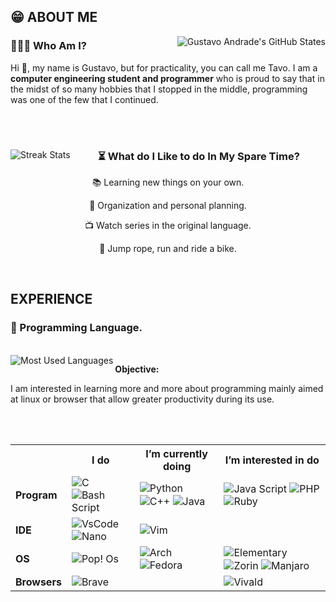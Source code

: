 ## 😁 ABOUT ME

<img align="right" src="https://github-readme-stats.vercel.app/api?username=TavoAdr&show_icons=true&locale=en&count_private=true&theme=vision-friendly-dark&hide_border=True&icon_color=ffd95b" alt="Gustavo Andrade's GitHub States" />

### 👨🏽‍💻 Who Am I?

Hi 👋, my name is Gustavo, but for practicality, you can call me Tavo. I am a **computer engineering student and programmer** who is proud to say that in the midst of so many hobbies that I stopped in the middle, programming was one of the few that I continued.

<br/><br/>

<img align="left" src="https://github-readme-streak-stats.herokuapp.com/?user=sdf&" alt="Streak Stats" />

<span align="center">
  
  <h3>⏳ What do I Like to do In My Spare Time?</h3>
  
  <p>📚 Learning new things on your own.</p>
  <p>🎯 Organization and personal planning.</p>
  <p>📺 Watch series in the original language.</p>
  <p>🚴 Jump rope, run and ride a bike.</p>
  
</span>

<br/>

## EXPERIENCE

### 🧮 Programming Language.

<br/>

<img align="left" src="https://github-readme-stats.vercel.app/api/top-langs?username=TavoAdr&show_icons=true&locale=en&layout=compact" alt="Most Used Languages" />

**Objective:**

I am interested in learning more and more about programming mainly aimed at linux or browser that allow greater productivity during its use.

<br/><br/>

<table align="center" >
  <tr>
    <th></th>
    <th>I do</th>
    <th>I’m currently doing</th>
    <th>I’m interested in do</th>
   </tr>
   <tr>
    <td><b>Program</b></td>
    <td>
        <img align="center" src="https://img.shields.io/badge/-00599C?style=plastic&logo=c&logoColor=white" alt="C" />
        <img align="center" src="https://img.shields.io/badge/Bash-121011?style=plastic&logo=gnu-bash&logoColor=white" alt="Bash Script" />
     </td>
    <td>
        <img align="center" src="https://img.shields.io/badge/Python-3776AB?style=plastic&logo=python&logoColor=white" alt="Python" />
        <img align="center" src="https://img.shields.io/badge/C%2B%2B-00599C?style=plastic&logo=c%2B%2B&logoColor=white" alt="C++" />
        <img align="center" src="https://img.shields.io/badge/Java-ED8B00?style=plastic&logo=java&logoColor=white" alt="Java" />
    </td>
    <td>
        <img align="center" src="https://img.shields.io/badge/Js-F7DF1E?style=plastic&logo=javascript&logoColor=black" alt="Java Script" />
        <img align="center" src="https://img.shields.io/badge/PHP-777BB4?style=plastic&logo=php&logoColor=white" alt="PHP" />
        <img align="center" src="https://img.shields.io/badge/Ruby-CC342D?style=plastic&logo=ruby&logoColor=white" alt="Ruby" />
    </td>
  </tr>
  <tr>
    <td><b>IDE</b></td>
    <td>
        <img align="center" src="https://img.shields.io/badge/VsCode-0078D4?style=plastic&logo=visual%20studio%20code&logoColor=white" alt="VsCode" />
        <img align="center" src="https://img.shields.io/badge/Nano-87CF3E?style=plastic&logoColor=white" alt="Nano" />
     </td>
    <td>
        <img align="center" src="https://img.shields.io/badge/VIM-019733?style=plastic&logo=vim&logoColor=white" alt="Vim" />
    </td>
    <td>
    </td>
  </tr>
  <tr>
    <td><b>OS</b></td>
    <td>
        <img align="center" src="https://img.shields.io/badge/Pop!_os-48B9C7?style=plastic&logo=popos&logoColor=white" alt="Pop! Os" />
     </td>
    <td>
      <img align="center" src="https://img.shields.io/badge/Arch-1793D1?style=plastic&logo=arch-linux&logoColor=white" alt="Arch" />
      <img align="center" src="https://img.shields.io/badge/Fedora-294172?style=plastic&logo=fedora&logoColor=white" alt="Fedora" />
    </td>
    <td>
      <img align="center" src="https://img.shields.io/badge/Elementary-64BAFF?style=plastic&logo=elementary&logoColor=white" alt="Elementary" />
      <img align="center" src="https://img.shields.io/badge/Zorin-0CC1F3?style=plastic&logo=zorin&logoColor=white" alt="Zorin" />
      <img align="center" src="https://img.shields.io/badge/Manjaro-35BF5C?style=plastic&logo=manjaro&logoColor=white" alt="Manjaro" />
    </td>
  </tr>
  <tr>
    <td><b>Browsers</b></td>
    <td>
        <img align="center" src="https://img.shields.io/badge/Brave-FB542B?style=plastic&logo=brave&logoColor=white" alt="Brave" />
     </td>
    <td>
    </td>
    <td>
      <img align="center" src="https://img.shields.io/badge/Vivaldi-EF3939?style=plastic&logo=vivaldi&logoColor=white" alt="Vivald" />
    </td>
  </tr>
</table>

<br/>

<!--- Add works and contacts --->

<!---
TavoAdr/TavoAdr is a ✨ special ✨ repository because its `README.md` (this file) appears on your GitHub profile.
You can click the Preview link to take a look at your changes.
--->
